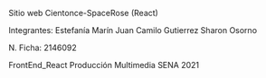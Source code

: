 Sitio web Cientonce-SpaceRose (React)

Integrantes:
Estefanía Marín
Juan Camilo Gutierrez
Sharon Osorno


N. Ficha:  2146092

FrontEnd_React
Producción Multimedia
SENA
2021